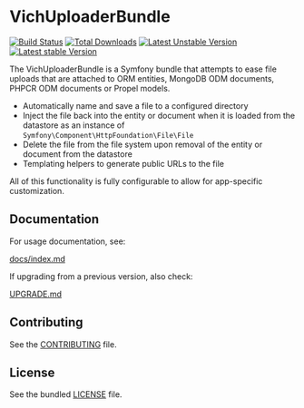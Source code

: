 VichUploaderBundle
==================

[![Build Status](https://secure.travis-ci.org/dustin10/VichUploaderBundle.png?branch=master)](http://travis-ci.org/dustin10/VichUploaderBundle)	[![Total Downloads](https://poser.pugx.org/vich/uploader-bundle/downloads.png)](https://packagist.org/packages/vich/uploader-bundle) [![Latest Unstable Version](https://poser.pugx.org/vich/uploader-bundle/v/unstable.png)](https://packagist.org/packages/vich/uploader-bundle) [![Latest stable Version](https://poser.pugx.org/vich/uploader-bundle/v/stable.png)](https://packagist.org/packages/vich/uploader-bundle)

The VichUploaderBundle is a Symfony bundle that attempts to ease file
uploads that are attached to ORM entities, MongoDB ODM documents, PHPCR ODM
documents or Propel models.

- Automatically name and save a file to a configured directory
- Inject the file back into the entity or document when it is loaded from the datastore as an
instance of `Symfony\Component\HttpFoundation\File\File`
- Delete the file from the file system upon removal of the entity or document from the datastore
- Templating helpers to generate public URLs to the file

All of this functionality is fully configurable to allow for app-specific customization.

## Documentation

For usage documentation, see:

[docs/index.md](https://github.com/dustin10/VichUploaderBundle/blob/master/docs/index.md)

If upgrading from a previous version, also check:

[UPGRADE.md](https://github.com/dustin10/VichUploaderBundle/blob/master/UPGRADE.md)

## Contributing

See the [CONTRIBUTING](https://github.com/dustin10/VichUploaderBundle/blob/master/CONTRIBUTING.md) file.

## License

See the bundled [LICENSE](https://github.com/dustin10/VichUploaderBundle/blob/master/LICENSE) file.
